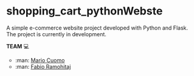 # shopping_cart_pythonWebste
A simple e-commerce website project developed with Python and Flask.<br>
The project is currently in development.

**TEAM** :computer:
<ul type="circle">
  <li> :man: <a href="https://github.com/mariocuomo">Mario Cuomo</a> </li> 
  <li> :man: <a href="https://github.com/FabioR1995">Fabio Ramohitaj</a></li> 
</ul>
